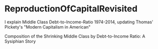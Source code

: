 # ReproductionOfCapitalRevisited
I explain Middle Class Debt-to-Income-Ratio 1974-2014, updating Thomas' Pickety's "Modern Capitalism in American" 

Composition of the Shrinking Middle Class by Debt-to-Income Ratio: A Sysiphian Story
